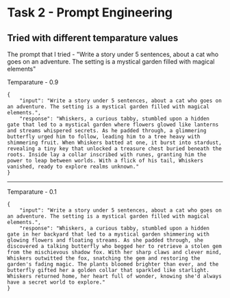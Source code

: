 # Task 2 - Prompt Engineering


## Tried with different temparature values

The prompt that I tried - "Write a story under 5 sentences, about a cat who goes on an adventure. The setting is a mystical garden filled with magical elements"

Temparature - 0.9
```
{
    "input": "Write a story under 5 sentences, about a cat who goes on an adventure. The setting is a mystical garden filled with magical elements.",
    "response": "Whiskers, a curious tabby, stumbled upon a hidden gate that led to a mystical garden where flowers glowed like lanterns and streams whispered secrets. As he padded through, a glimmering butterfly urged him to follow, leading him to a tree heavy with shimmering fruit. When Whiskers batted at one, it burst into stardust, revealing a tiny key that unlocked a treasure chest buried beneath the roots. Inside lay a collar inscribed with runes, granting him the power to leap between worlds. With a flick of his tail, Whiskers vanished, ready to explore realms unknown."
}
```
-------------

Temparature - 0.1
```
{
    "input": "Write a story under 5 sentences, about a cat who goes on an adventure. The setting is a mystical garden filled with magical elements.",
    "response": "Whiskers, a curious tabby, stumbled upon a hidden gate in her backyard that led to a mystical garden shimmering with glowing flowers and floating streams. As she padded through, she discovered a talking butterfly who begged her to retrieve a stolen gem from the mischievous shadow fox. With her sharp claws and clever mind, Whiskers outwitted the fox, snatching the gem and restoring the garden's fading magic. The plants bloomed brighter than ever, and the butterfly gifted her a golden collar that sparkled like starlight. Whiskers returned home, her heart full of wonder, knowing she'd always have a secret world to explore."
}
```
